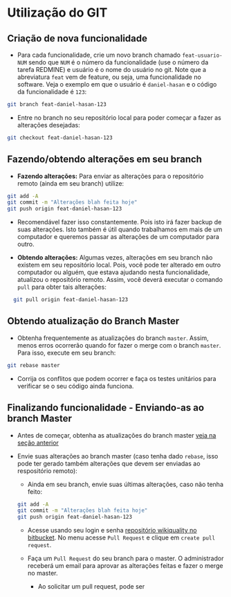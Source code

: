 # Utilização do GIT

## Criação de nova funcionalidade
- Para cada funcionalidade, crie um novo branch chamado `feat-usuario-NUM` sendo que `NUM` é o número da funcionalidade (use o número da tarefa REDMINE) e usuário é o nome do usuário no git. Note que a abreviatura `feat` vem de
feature, ou seja, uma funcionalidade no software.
Veja o exemplo em que o usuário é `daniel-hasan` e o código da funcionalidade é `123`:
```bash
git branch feat-daniel-hasan-123
```
- Entre no branch no seu repositório local para poder começar a fazer as alterações desejadas:
```bash
git checkout feat-daniel-hasan-123
```

## Fazendo/obtendo alterações em seu branch

- **Fazendo alterações:** Para enviar as alterações para o repositório remoto (ainda em seu branch) utilize:
```bash
git add -A
git commit -m "Alterações blah feita hoje"
git push origin feat-daniel-hasan-123
```
  - Recomendável fazer isso constantemente. Pois isto irá fazer backup de suas alterações.
  Isto também é útil quando trabalhamos em mais de um computador e queremos passar as alterações de
  um computador para outro.

- **Obtendo alterações:** Algumas vezes, alterações em seu branch não existem em seu repositório local. Pois, você
pode ter alterado em outro computador ou alguém, que estava ajudando nesta funcionalidade,
atualizou o repositório remoto. Assim, você deverá executar o comando `pull` para obter tais alterações:

```bash
  git pull origin feat-daniel-hasan-123
```

## Obtendo atualização do Branch Master
- Obtenha frequentemente as atualizações do branch `master`. Assim,
menos erros ocorrerão quando for fazer o merge com o branch `master`. Para isso,
execute em seu branch:
```bash
git rebase master
```
  - Corrija os conflitos que podem ocorrer e faça os testes unitários para verificar se o seu código ainda funciona.


## Finalizando funcionalidade - Enviando-as ao branch Master

- Antes de começar, obtenha as atualizações do branch master [veja na seção anterior](#obtendo-atualização-do-branch-master)
- Envie suas alterações ao branch master (caso tenha dado `rebase`, isso pode ter gerado também alterações que devem ser enviadas ao respositório remoto):
  - Ainda em seu branch, envie suas últimas alterações, caso não tenha feito:

  ```bash
  git add -A
  git commit -m "Alterações blah feita hoje"
  git push origin feat-daniel-hasan-123
  ```
  - Acesse usando seu login e senha  [repositório wikiquality no bitbucket](https://bitbucket.org/daniel-hasan/wiki-quality).
  No menu acesse `Pull Request` e clique em `create pull request`.

  - Faça um `Pull Request` do seu branch para o master. O administrador receberá um email para aprovar as alterações
  feitas e fazer o merge no master.
    - Ao solicitar um pull request, pode ser 



<!--
1. Quando finalizada esta funcionalidade, volte para o branch `master`:
```bash
git checkout master
```
1. Obtenha a ultima versão do master:
```bash
git pull
```
1. Insira as modificações do branch criado no branch `master`:
```bash
  git merge func-daniel-hasan-123 --no-ff -m "escreva aqui o que foi modificado"
```
  - Caso tenha algum conflito, resolva-os
1. **Teste a funcionalidade no branch master** e faça todos os testes unitários existentes na aplicação. Faça (na pasta `wiki_quality-web`)
```bash
  python3 manage.py test wqual
```
  - Corrija possíveis erros que irão ocorrer. Apenas envie estas modificações após corrigir todos os erros.

1. Caso esteja tudo ok, remova o branch
```bash
git branch -d func-daniel-hasan-123
```
1. Por fim, envie essas modificações para o repositório remoto
```bash
  git push origin master
```
-->
